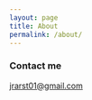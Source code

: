 ```yaml
---
layout: page
title: About
permalink: /about/
---
```


### Contact me

[jrarst01@gmail.com](mailto:jrarst01@gmail.com)
